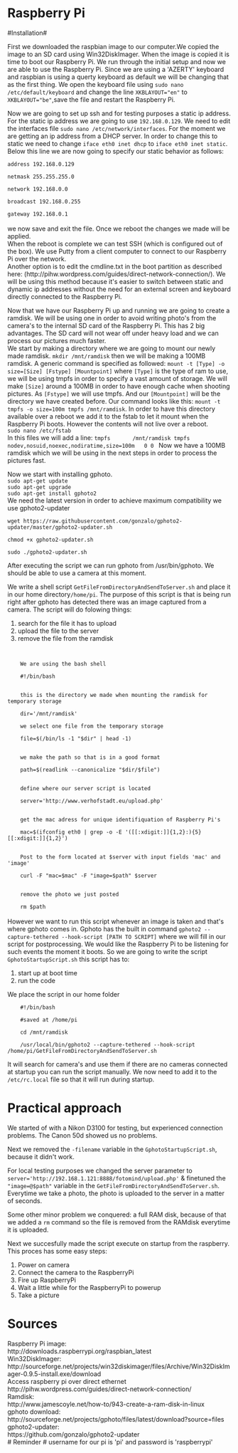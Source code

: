 # Raspberry Pi
#Installation#
<p>
First we downloaded the raspbian image to our computer.We copied the image to an SD card using Win32DiskImager. When the image is copied it is time to boot our Raspberry Pi. We run through the initial setup and now we are able to use the Raspberry Pi. Since we are using a 'AZERTY' keyboard and raspbian is using a querty keyboard as default we will be changing that as the first thing. We open the keyboard file using <code>sudo nano /etc/default/keyboard</code> and change the line <code>XKBLAYOUT="en"</code> to <code>XKBLAYOUT="be"</code>,save the file and restart the Raspberry Pi.
</p>
<p>
Now we are going to set up ssh and for testing purposes a static ip address. 
For the static ip address we are going to use <code>192.168.0.129</code>. We need to edit the interfaces file <code>sudo nano /etc/network/interfaces</code>. For the moment we are getting an ip address from a DHCP server. In order to change this to static we need to change <code>iface eth0 inet dhcp</code> to <code>iface eth0 inet static</code>. Below this line we are now going to specify our static behavior as follows: 
<br/>
<code>
address 192.168.0.129<br/>
netmask 255.255.255.0<br/>
network 192.168.0.0<br/>
broadcast 192.168.0.255<br/>
gateway 192.168.0.1
</code>
</br>
we now save and exit the file. Once we reboot the changes we made will be applied. </br>
When the reboot is complete we can test SSH (which is configured out of the box). We use Putty from a client computer to connect to our Raspberry Pi over the network.<br/>
Another option is to edit the cmdline.txt in the boot partition as described here: (http://pihw.wordpress.com/guides/direct-network-connection/). We will be using this method because it's easier to switch between static and dynamic ip addresses without the need for an external screen and keyboard directly connected to the Raspberry Pi.
</p>
<p>
Now that we have our Raspberry Pi up and running we are going to create a ramdisk. We will be using one in order to avoid writing photo's from the camera's to the internal SD card of the Raspberry Pi. This has 2 big advantages. The SD card will not wear off under heavy load and we can process our pictures much faster.</br>
We start by making a directory where we are going to mount our newly made ramdisk. <code>mkdir /mnt/ramdisk</code> then we will be making a 100MB ramdisk. A generic command is specified as followed: <code>mount -t [Type] -o size=[Size] [Fstype] [Mountpoint]</code> where <code>[Type]</code> is the type of ram to use, we will be using tmpfs in order to specify a vast amount of storage. We will make <code>[Size]</code> around a 100MB in order to have enough cache when shooting pictures. As <code>[Fstype]</code> we will use tmpfs. And our <code>[Mountpoint]</code> will be the directory we have created before. Our command looks like this: <code>mount -t tmpfs -o size=100m tmpfs /mnt/ramdisk</code>. In order to have this directory available over a reboot we add it to the fstab to let it mount when the Raspberry Pi boots. However the contents will not live over a reboot. <br/>
<code>sudo nano /etc/fstab</code> <br/>
In this files we will add a line:
<code>tmpfs       /mnt/ramdisk tmpfs   nodev,nosuid,noexec,nodiratime,size=100m   0 0 </code>
Now we have a 100MB ramdisk which we will be using in the next steps in order to process the pictures fast.
</p>
<p>
Now we start with installing gphoto. <br/>
<code>sudo apt-get update</code><br/>
<code>sudo apt-get upgrade</code><br/>
<code>sudo apt-get install gphoto2</code><br/>
We need the latest version in order to achieve maximum compatibility we use gphoto2-updater<br/>
<code>
wget https://raw.githubusercontent.com/gonzalo/gphoto2-updater/master/gphoto2-updater.sh <br/>
chmod +x gphoto2-updater.sh <br/>
sudo ./gphoto2-updater.sh <br/>
</code>
After executing the script we can run gphoto from /usr/bin/gphoto. We should be able to use a camera at this moment.
</p>
<p>
We write a shell script <code>GetFileFromDirectoryAndSendToServer.sh</code> and place it in our home directory<code>/home/pi</code>. The purpose of this script is that is being run right after gphoto has detected there was an image captured from a camera. The script will do folowing things:<br/>
<ol>
	<li>
		search for the file it has to upload
	</li>
	<li>
		upload the file to the server
	</li>
	<li>
		remove the file from the ramdisk
	</li>
</ol>
<code>
<div>
	We are using the bash shell
</div>
	#!/bin/bash <br/>
<div>
	this is the directory we made when mounting the ramdisk for temporary storage
</div>
	dir='/mnt/ramdisk'
<div>
	we select one file from the temporary storage
</div>
	file=$(/bin/ls -1 "$dir" | head -1) <br/>
<div>
	we make the path so that is in a good format
</div>
	path=$(readlink --canonicalize "$dir/$file") <br/>
<div>
	define where our server script is located
</div>
	server='http://www.verhofstadt.eu/upload.php'<br/>
<div>
	get the mac adress for unique identifiquation of Raspberry Pi's
</div>
	mac=$(ifconfig eth0 | grep -o -E '([[:xdigit:]]{1,2}:){5}[[:xdigit:]]{1,2}')<br/>
<div>
	Post to the form located at $server with input fields 'mac' and 'image'
</div>
	curl -F "mac=$mac" -F "image=$path" $server<br/>
<div>
	remove the photo we just posted
</div>
	rm $path 
</code> <br/>
However we want to run this script whenever an image is taken and that's where gphoto comes in. Gphoto has the built in command  <code>gphoto2 --capture-tethered --hook-script [PATH TO SCRIPT]</code> where we will fill in our script for postprocessing. We would like the Raspberry Pi to be listening for such events the moment it boots. So we are going to write the script <code>GphotoStartupScript.sh</code> this script has to:<br/>
<ol>
	<li>
		start up at boot time
	</li>
	<li>
		run the code <code></code>
	</li>
</ol>
We place the script in our home folder <br/>
<code>
	#!/bin/bash<br/>
	#saved at /home/pi<br/>
	cd /mnt/ramdisk<br/>
	/usr/local/bin/gphoto2 --capture-tethered --hook-script /home/pi/GetFileFromDirectoryAndSendToServer.sh<br/>
</code>
It will search for camera's and use them if there are no cameras connected at startup you can run the script manually. We now need to add it to the <code>/etc/rc.local</code> file so that it will run during startup.
</p>

# Practical approach #
<div>
<p>We started of with a Nikon D3100 for testing, but experienced connection problems. The Canon 50d showed us no problems. </p>
</div>
<div>
<p>Next we removed the <code>-filename</code> variable in the <code>GphotoStartupScript.sh</code>, because it didn't work. </p>
</div>
<div>
<p>For local testing purposes we changed the  server parameter to <code>server='http://192.168.1.121:8888/fotomind/upload.php'</code> & finetuned the <code>"image=@$path"</code> variable in the <code>GetFileFromDirectoryAndSendToServer.sh</code>. Everytime we take a photo, the photo is uploaded to the server in a matter of seconds.</p>
</div>
<div>
<p>Some other minor problem we conquered: a full RAM disk, because of that we added a <code>rm</code> command so the file is removed from the RAMdisk everytime it is uploaded.</p>
</div>
<div>
<p>Next we succesfully made the script execute on startup from the raspberry. This proces has some easy steps:</p>
<ol>	
	<li>Power on camera</li>
	<li>Connect the camera to the RaspberryPi</li>
	<li>Fire up RaspberryPi</li>
	<li>Wait a little while for the RaspberryPi to powerup</li>
	<li>Take a picture</li>
</ol>
</div>

# Sources #
<div>
Raspberry Pi image:</br>
http://downloads.raspberrypi.org/raspbian_latest
</div>
<div>
Win32DiskImager:</br>
http://sourceforge.net/projects/win32diskimager/files/Archive/Win32DiskImager-0.9.5-install.exe/download
</div>
<div>
Access raspberry pi over direct ethernet<br/>
http://pihw.wordpress.com/guides/direct-network-connection/
</div>
<div>
Ramdisk:<br/>
http://www.jamescoyle.net/how-to/943-create-a-ram-disk-in-linux
</div>
<div>
gphoto download:<br/>
http://sourceforge.net/projects/gphoto/files/latest/download?source=files
</div>
<div>
gphoto2-updater:<br/>
https://github.com/gonzalo/gphoto2-updater
</div>
# Reminder #
username for our pi is 'pi' and password is 'raspberrypi'